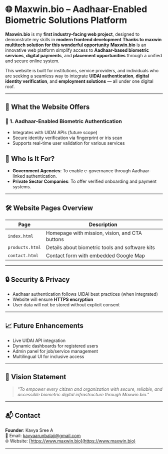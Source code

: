 # 🌐 Maxwin.bio – Aadhaar-Enabled Biometric Solutions Platform

**Maxwin.bio** is my **first industry-facing web project**, designed to demonstrate my skills in **modern frontend development** 
**Thanks to maxwin multitech solution for this wonderful opportunity**
**Maxwin.bio** is an innovative web platform simplify access to **Aadhaar-based biometric services**, **digital payments**, and **placement opportunities** through a unified and secure online system.

This website is built for institutions, service providers, and individuals who are seeking a seamless way to integrate **UIDAI authentication**, **digital identity verification**, and **employment solutions** — all under one digital roof.

---

## 🧩 What the Website Offers

### 🔹 1. **Aadhaar-Enabled Biometric Authentication**
- Integrates with UIDAI APIs (future scope)
- Secure identity verification via fingerprint or iris scan
- Supports real-time user validation for various services

## 👥 Who Is It For?

- **Government Agencies**: To enable e-governance through Aadhaar-linked authentication.
- **Private Sector Companies**: To offer verified onboarding and payment systems.

---

## 🛠️ Website Pages Overview

| Page        | Description                                        |
|-------------|----------------------------------------------------|
| `index.html` | Homepage with mission, vision, and CTA buttons     |
| `products.html` | Details about biometric tools and software kits |
| `contact.html`  | Contact form with embedded Google Map            |

---

## 🔒 Security & Privacy

- Aadhaar authentication follows UIDAI best practices (when integrated)
- Website will ensure **HTTPS encryption**
- User data will not be stored without explicit consent

---

## 📈 Future Enhancements

- Live UIDAI API integration
- Dynamic dashboards for registered users
- Admin panel for job/service management
- Multilingual UI for inclusive access

---

## 🧠 Vision Statement

> *"To empower every citizen and organization with secure, reliable, and accessible biometric digital infrastructure through Maxwin.bio."*

---

## 📬 Contact

**Founder**: Kavya Sree A  
📧 Email: kavyaarunbalaji@gmail.com  
🌐 Website: [https://www.maxwin.bio](https://www.maxwin.bio)

---

